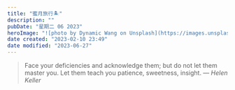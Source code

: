 ```yaml
---
title: "蜜月旅行🏝️"
description: ""
pubDate: "星期二 06 2023"
heroImage: "![photo by Dynamic Wang on Unsplash](https://images.unsplash.com/photo-1685287919409-7a785eb69ba2?crop=entropy&cs=srgb&fm=jpg&ixid=M3wzNjM5Nzd8MHwxfHJhbmRvbXx8fHx8fHx8fDE2ODc4NDUxMDZ8&ixlib=rb-4.0.3&q=85&w=1200&h=400)"
date created: "2023-02-10 23:49"
date modified: "2023-06-27"
---
```


> Face your deficiencies and acknowledge them; but do not let them master you. Let them teach you patience, sweetness, insight.
> — <cite>Helen Keller</cite>


